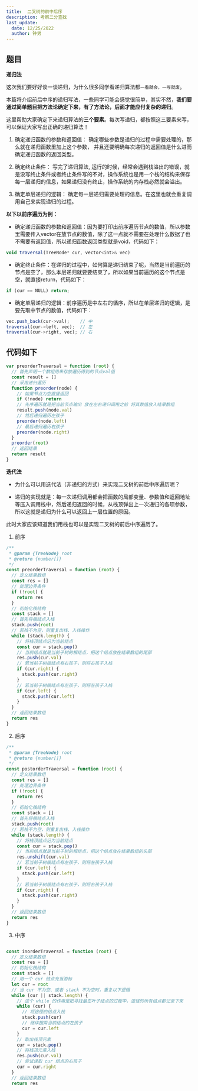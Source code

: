```yaml
---
title:  二叉树的前中后序
description: 考察二分查找
last_update:
  date: 12/25/2022
  author: 钟男
---
```


## 题目

**递归法**

这次我们要好好谈一谈递归，为什么很多同学看递归算法都`一看就会，一写就废`。

本篇将介绍前后中序的递归写法，一些同学可能会感觉很简单，其实不然，**我们要通过简单题目把方法论确定下来，有了方法论，后面才能应付复杂的递归**。

这里帮助大家确定下来递归算法的**三个要素**。每次写递归，都按照这三要素来写，可以保证大家写出正确的递归算法！

1. 确定递归函数的参数和返回值： 确定哪些参数是递归的过程中需要处理的，那么就在递归函数里加上这个参数， 并且还要明确每次递归的返回值是什么进而确定递归函数的返回类型。

2. 确定终止条件： 写完了递归算法, 运行的时候，经常会遇到栈溢出的错误，就是没写终止条件或者终止条件写的不对，操作系统也是用一个栈的结构来保存每一层递归的信息，如果递归没有终止，操作系统的内存栈必然就会溢出。

3. 确定单层递归的逻辑： 确定每一层递归需要处理的信息。在这里也就会重复调用自己来实现递归的过程。

**以下以前序遍历为例：**

- 确定递归函数的参数和返回值：因为要打印出前序遍历节点的数值，所以参数里需要传入vector在放节点的数值，除了这一点就不需要在处理什么数据了也不需要有返回值，所以递归函数返回类型就是void，代码如下：
```js
void traversal(TreeNode* cur, vector<int>& vec)
```
- 确定终止条件：在递归的过程中，如何算是递归结束了呢，当然是当前遍历的节点是空了，那么本层递归就要要结束了，所以如果当前遍历的这个节点是空，就直接return，代码如下：
```js
if (cur == NULL) return;
```
- 确定单层递归的逻辑：前序遍历是中左右的循序，所以在单层递归的逻辑，是要先取中节点的数值，代码如下：
```js
vec.push_back(cur->val);    // 中
traversal(cur->left, vec);  // 左
traversal(cur->right, vec); // 右
```
## 代码如下
```js
var preorderTraversal = function (root) {
  // 首先声明一个数组用来存放遍历得到的节点val值
  const result = []
  // 采用递归遍历
  function preorder(node) {
    // 如果节点为空直接返回
    if (!node) return
    // 先序遍历就是把当前节点输出 放在左右递归调用之前 将其数值放入结果数组
    result.push(node.val)
    // 然后递归遍历左孩子
    preorder(node.left)
    // 最后递归遍历右孩子
    preorder(node.right)
  }
  preorder(root)
  // 返回结果
  return result
}
```

**迭代法**

- 为什么可以用迭代法（非递归的方式）来实现二叉树的前后中序遍历呢？

- 递归的实现就是：每一次递归调用都会把函数的局部变量、参数值和返回地址等压入调用栈中，然后递归返回的时候，从栈顶弹出上一次递归的各项参数，所以这就是递归为什么可以返回上一层位置的原因。

此时大家应该知道我们用栈也可以是实现二叉树的前后中序遍历了。

1. 前序
```js
/**
 * @param {TreeNode} root
 * @return {number[]}
 */
const preorderTraversal = function (root) {
  // 定义结果数组
  const res = []
  // 处理边界条件
  if (!root) {
    return res
  }
  // 初始化栈结构
  const stack = []
  // 首先将根结点入栈
  stack.push(root)
  // 若栈不为空，则重复出栈、入栈操作
  while (stack.length) {
    // 将栈顶结点记为当前结点
    const cur = stack.pop()
    // 当前结点就是当前子树的根结点，把这个结点放在结果数组的尾部
    res.push(cur.val)
    // 若当前子树根结点有右孩子，则将右孩子入栈
    if (cur.right) {
      stack.push(cur.right)
    }
    // 若当前子树根结点有左孩子，则将左孩子入栈
    if (cur.left) {
      stack.push(cur.left)
    }
  }
  // 返回结果数组
  return res
}
```
2. 后序
```js
/**
 * @param {TreeNode} root
 * @return {number[]}
 */
const postorderTraversal = function (root) {
  // 定义结果数组
  const res = []
  // 处理边界条件
  if (!root) {
    return res
  }
  // 初始化栈结构
  const stack = []
  // 首先将根结点入栈
  stack.push(root)
  // 若栈不为空，则重复出栈、入栈操作
  while (stack.length) {
    // 将栈顶结点记为当前结点
    const cur = stack.pop()
    // 当前结点就是当前子树的根结点，把这个结点放在结果数组的头部
    res.unshift(cur.val)
    // 若当前子树根结点有左孩子，则将左孩子入栈
    if (cur.left) {
      stack.push(cur.left)
    }
    // 若当前子树根结点有右孩子，则将右孩子入栈
    if (cur.right) {
      stack.push(cur.right)
    }
  }
  // 返回结果数组
  return res
}
```
3. 中序
```js

const inorderTraversal = function (root) {
  // 定义结果数组
  const res = []
  // 初始化栈结构
  const stack = []
  // 用一个 cur 结点充当游标
  let cur = root
  // 当 cur 不为空、或者 stack 不为空时，重复以下逻辑
  while (cur || stack.length) {
    // 这个 while 的作用是把寻找最左叶子结点的过程中，途径的所有结点都记录下来
    while (cur) {
      // 将途径的结点入栈
      stack.push(cur)
      // 继续搜索当前结点的左孩子
      cur = cur.left
    }
    // 取出栈顶元素
    cur = stack.pop()
    // 将栈顶元素入栈
    res.push(cur.val)
    // 尝试读取 cur 结点的右孩子
    cur = cur.right
  }
  // 返回结果数组
  return res
  ```